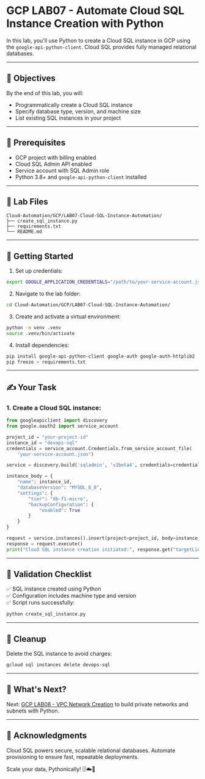 # GCP LAB07 - Automate Cloud SQL Instance Creation with Python

In this lab, you'll use Python to create a Cloud SQL instance in GCP using the `google-api-python-client`. Cloud SQL provides fully managed relational databases.

---

## 🎯 Objectives

By the end of this lab, you will:
- Programmatically create a Cloud SQL instance
- Specify database type, version, and machine size
- List existing SQL instances in your project

---

## 🧰 Prerequisites

- GCP project with billing enabled
- Cloud SQL Admin API enabled
- Service account with SQL Admin role
- Python 3.8+ and `google-api-python-client` installed

---

## 📁 Lab Files

```
Cloud-Automation/GCP/LAB07-Cloud-SQL-Instance-Automation/
├── create_sql_instance.py
├── requirements.txt
└── README.md
```

---

## 🚀 Getting Started

1. Set up credentials:
```bash
export GOOGLE_APPLICATION_CREDENTIALS="/path/to/your-service-account.json"
```

2. Navigate to the lab folder:
```bash
cd Cloud-Automation/GCP/LAB07-Cloud-SQL-Instance-Automation/
```

3. Create and activate a virtual environment:
```bash
python -m venv .venv
source .venv/bin/activate
```

4. Install dependencies:
```bash
pip install google-api-python-client google-auth google-auth-httplib2
pip freeze > requirements.txt
```

---

## ✍️ Your Task

### 1. Create a Cloud SQL instance:
```python
from googleapiclient import discovery
from google.oauth2 import service_account

project_id = "your-project-id"
instance_id = "devops-sql"
credentials = service_account.Credentials.from_service_account_file(
    "your-service-account.json")

service = discovery.build('sqladmin', 'v1beta4', credentials=credentials)

instance_body = {
    "name": instance_id,
    "databaseVersion": "MYSQL_8_0",
    "settings": {
        "tier": "db-f1-micro",
        "backupConfiguration": {
            "enabled": True
        }
    }
}

request = service.instances().insert(project=project_id, body=instance_body)
response = request.execute()
print("Cloud SQL instance creation initiated:", response.get("targetLink"))
```

---

## 🧪 Validation Checklist

✅ SQL instance created using Python  
✅ Configuration includes machine type and version  
✅ Script runs successfully:
```bash
python create_sql_instance.py
```

---

## 🧹 Cleanup
Delete the SQL instance to avoid charges:
```bash
gcloud sql instances delete devops-sql
```

---

## 💬 What's Next?
Next: [GCP LAB08 - VPC Network Creation](../LAB08-VPC-Network-Creation/) to build private networks and subnets with Python.

---

## 🙏 Acknowledgments
Cloud SQL powers secure, scalable relational databases. Automate provisioning to ensure fast, repeatable deployments.

Scale your data, Pythonically! 🗄☁️🐍

